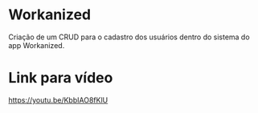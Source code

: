# Workanized
Criação de um CRUD para o cadastro dos usuários dentro do sistema do app Workanized.
# Link para vídeo
https://youtu.be/KbbIAO8fKlU
